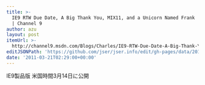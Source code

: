 ```yaml
---
title: >-
  IE9 RTW Due Date, A Big Thank You, MIX11, and a Unicorn Named Frank | Charles
  | Channel 9
author: azu
layout: post
itemUrl: >-
  http://channel9.msdn.com/Blogs/Charles/IE9-RTW-Due-Date-A-Big-Thank-You-MIX11-and-a-Unicorn-Named-Frank
editJSONPath: 'https://github.com/jser/jser.info/edit/gh-pages/data/2011/03/index.json'
date: '2011-03-21T02:29:00+00:00'
---
```

IE9製品版 米国時間3月14日に公開

